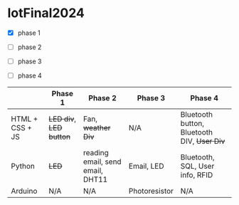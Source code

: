 # IotFinal2024

- [x] phase 1
- [ ] phase 2
- [ ] phase 3
- [ ] phase 4


|   | Phase 1  |  Phase 2  |  Phase 3  |   Phase 4 |
|---|---|---|---|---|
| HTML + CSS + JS   |  ~~LED div~~,  ~~LED button~~   |  Fan, ~~weather Div~~ |  N/A   |  Bluetooth button, Bluetooth DIV, ~~User Div~~   |
|  Python | ~~LED~~  | reading email, send email, DHT11  |  Email, LED | Bluetooth, SQL, User info, RFID  |
| Arduino  |  N/A  |  N/A  | Photoresistor  |  N/A  |
